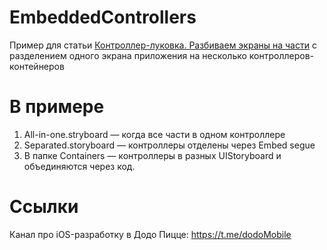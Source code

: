 # EmbeddedControllers
Пример для статьи [Контроллер-луковка. Разбиваем экраны на части](https://habr.com/post/434470/) с разделением одного экрана приложения на несколько контроллеров-контейнеров

# В примере
1. All-in-one.stryboard — когда все части в одном контроллере
2. Separated.storyboard — контроллеры отделены через Embed segue
3. В папке Containers — контроллеры в разных UIStoryboard и объединяются через код. 

# Ссылки
Канал про iOS-разработку в Додо Пицце: https://t.me/dodoMobile
